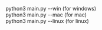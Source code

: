 python3 main.py --win (for windows)<br>
python3 main.py --mac (for mac)<br>
python3 main.py --linux (for linux)